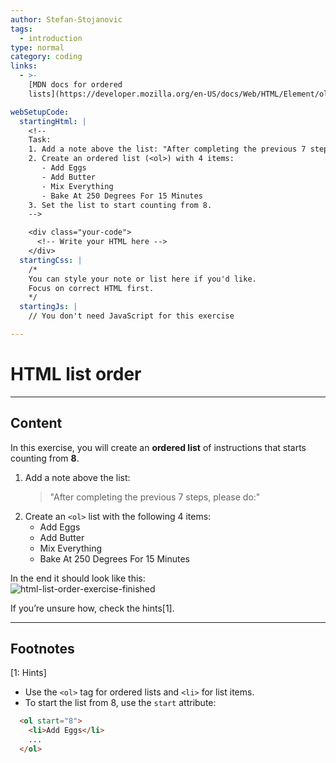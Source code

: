 ```yaml
---
author: Stefan-Stojanovic
tags:
  - introduction
type: normal
category: coding
links:
  - >-
    [MDN docs for ordered
    lists](https://developer.mozilla.org/en-US/docs/Web/HTML/Element/ol){website}

webSetupCode:
  startingHtml: |
    <!-- 
    Task:
    1. Add a note above the list: "After completing the previous 7 steps, please do:".
    2. Create an ordered list (<ol>) with 4 items:
       - Add Eggs
       - Add Butter
       - Mix Everything
       - Bake At 250 Degrees For 15 Minutes
    3. Set the list to start counting from 8.
    -->

    <div class="your-code">
      <!-- Write your HTML here -->
    </div>
  startingCss: |
    /* 
    You can style your note or list here if you'd like.
    Focus on correct HTML first.
    */
  startingJs: |
    // You don't need JavaScript for this exercise

---
```


# HTML list order

---

## Content

In this exercise, you will create an **ordered list** of instructions that starts counting from **8**.  

1. Add a note above the list:  
   > "After completing the previous 7 steps, please do:"  
2. Create an `<ol>` list with the following 4 items:  
   - Add Eggs  
   - Add Butter  
   - Mix Everything  
   - Bake At 250 Degrees For 15 Minutes  

In the end it should look like this:  
![html-list-order-exercise-finished](https://img.enkipro.com/6478200591eef449315cfc096f1b8ca2.png)

If you’re unsure how, check the hints[1].

---

## Footnotes

[1: Hints]
- Use the `<ol>` tag for ordered lists and `<li>` for list items.  
- To start the list from 8, use the `start` attribute:  
```html
  <ol start="8">
    <li>Add Eggs</li>
    ...
  </ol>
```